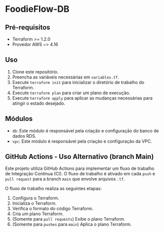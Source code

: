 # FoodieFlow-DB
## Pré-requisitos

- Terraform >= 1.2.0
- Provedor AWS ~> 4.16

## Uso

1. Clone este repositório.
2. Preencha as variáveis necessárias em `variables.tf`.
3. Execute `terraform init` para inicializar o diretório de trabalho do Terraform.
4. Execute `terraform plan` para criar um plano de execução.
5. Execute `terraform apply` para aplicar as mudanças necessárias para atingir o estado desejado.

## Módulos

- `db`: Este módulo é responsável pela criação e configuração do banco de dados RDS.
- `vpc`: Este módulo é responsável pela criação e configuração da VPC.

## GitHub Actions - Uso Alternativo (branch Main)

Este projeto utiliza GitHub Actions para implementar um fluxo de trabalho de Integração Contínua (CI). O fluxo de trabalho é ativado em cada `push` e `pull request` para a branch `main` que envolve arquivos `.tf`.

O fluxo de trabalho realiza as seguintes etapas:

1. Configura o Terraform.
2. Inicializa o Terraform.
3. Verifica o formato do código Terraform.
4. Cria um plano Terraform.
5. (Somente para `pull requests`) Exibe o plano Terraform.
6. (Somente para `pushes` para `main`) Aplica o plano Terraform.